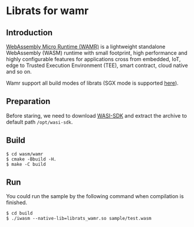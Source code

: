 # Librats for wamr

## Introduction
[WebAssembly Micro Runtime (WAMR)](https://github.com/bytecodealliance/wasm-micro-runtime) is a lightweight standalone WebAssembly (WASM) runtime with small footprint, high performance and highly configurable features for applications cross from embedded, IoT, edge to Trusted Execution Environment (TEE), smart contract, cloud native and so on.

Wamr support all build modes of librats (SGX mode is supported [here](https://github.com/bytecodealliance/wasm-micro-runtime/blob/main/samples/sgx-ra/README.md)).

## Preparation
Before staring, we need to download [WASI-SDK](https://github.com/WebAssembly/wasi-sdk/releases) and extract the archive to default path `/opt/wasi-sdk`.

## Build

```shell
$ cd wasm/wamr
$ cmake -Bbuild -H.
$ make -C build
```

## Run
You could run the sample by the following command when compilation is finished.
```shell
$ cd build
$ ./iwasm --native-lib=librats_wamr.so sample/test.wasm
```
